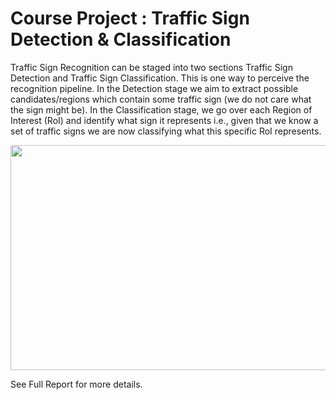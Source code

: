 # Course Project : Traffic Sign Detection & Classification

Traffic Sign Recognition can be staged into two sections Traffic Sign Detection and Traffic Sign Classification. This is one way to perceive the recognition pipeline. In the Detection stage we aim to extract possible candidates/regions which contain some traffic sign (we do not care what the sign might be). In the Classification stage, we go over each Region of Interest (RoI) and identify what sign it represents i.e., given that we know a set of traffic signs we are now classifying what this specific RoI represents.

<p align="center">
  <img width="600" height="360" src="Output/Traffic Sign Detection.gif">
</p>

See Full Report for more details.

